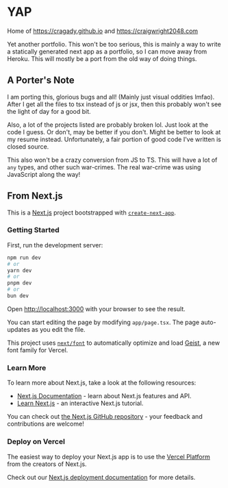 # YAP

Home of https://cragady.github.io and https://craigwright2048.com

Yet another portfolio. This won't be too serious, this is mainly a way to write a statically generated next app as a portfolio, so I can move away from Heroku. This will mostly be a port from the old way of doing things.

## A Porter's Note

I am porting this, glorious bugs and all! (Mainly just visual oddities lmfao). After I get all the files to tsx instead of js or jsx, then this probably won't see the light of day for a good bit.

Also, a lot of the projects listed are probably broken lol. Just look at the code I guess. Or don't, may be better if you don't. Might be better to look at my resume instead. Unfortunately, a fair portion of good code I've written is closed source.

This also won't be a crazy conversion from JS to TS. This will have a lot of `any` types, and other such war-crimes. The real war-crime was using JavaScript along the way!

## From Next.js

This is a [Next.js](https://nextjs.org) project bootstrapped with [`create-next-app`](https://nextjs.org/docs/app/api-reference/cli/create-next-app).

### Getting Started

First, run the development server:

```bash
npm run dev
# or
yarn dev
# or
pnpm dev
# or
bun dev
```

Open [http://localhost:3000](http://localhost:3000) with your browser to see the result.

You can start editing the page by modifying `app/page.tsx`. The page auto-updates as you edit the file.

This project uses [`next/font`](https://nextjs.org/docs/app/building-your-application/optimizing/fonts) to automatically optimize and load [Geist](https://vercel.com/font), a new font family for Vercel.

### Learn More

To learn more about Next.js, take a look at the following resources:

- [Next.js Documentation](https://nextjs.org/docs) - learn about Next.js features and API.
- [Learn Next.js](https://nextjs.org/learn) - an interactive Next.js tutorial.

You can check out [the Next.js GitHub repository](https://github.com/vercel/next.js) - your feedback and contributions are welcome!

### Deploy on Vercel

The easiest way to deploy your Next.js app is to use the [Vercel Platform](https://vercel.com/new?utm_medium=default-template&filter=next.js&utm_source=create-next-app&utm_campaign=create-next-app-readme) from the creators of Next.js.

Check out our [Next.js deployment documentation](https://nextjs.org/docs/app/building-your-application/deploying) for more details.
